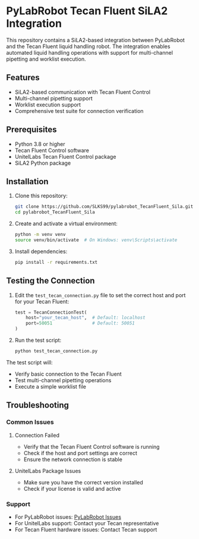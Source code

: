 # PyLabRobot Tecan Fluent SiLA2 Integration

This repository contains a SiLA2-based integration between PyLabRobot and the Tecan Fluent liquid handling robot. The integration enables automated liquid handling operations with support for multi-channel pipetting and worklist execution.

## Features

- SiLA2-based communication with Tecan Fluent Control
- Multi-channel pipetting support
- Worklist execution support
- Comprehensive test suite for connection verification

## Prerequisites

- Python 3.8 or higher
- Tecan Fluent Control software
- UnitelLabs Tecan Fluent Control package
- SiLA2 Python package

## Installation

1. Clone this repository:
   ```bash
   git clone https://github.com/SLKS99/pylabrobot_TecanFluent_Sila.git
   cd pylabrobot_TecanFluent_Sila
   ```

2. Create and activate a virtual environment:
   ```bash
   python -m venv venv
   source venv/bin/activate  # On Windows: venv\Scripts\activate
   ```

3. Install dependencies:
   ```bash
   pip install -r requirements.txt
   ```

## Testing the Connection

1. Edit the `test_tecan_connection.py` file to set the correct host and port for your Tecan Fluent:
   ```python
   test = TecanConnectionTest(
       host="your_tecan_host",  # Default: localhost
       port=50051               # Default: 50051
   )
   ```

2. Run the test script:
   ```bash
   python test_tecan_connection.py
   ```

The test script will:
- Verify basic connection to the Tecan Fluent
- Test multi-channel pipetting operations
- Execute a simple worklist file

## Troubleshooting

### Common Issues

1. Connection Failed
   - Verify that the Tecan Fluent Control software is running
   - Check if the host and port settings are correct
   - Ensure the network connection is stable

2. UnitelLabs Package Issues
   - Make sure you have the correct version installed
   - Check if your license is valid and active

### Support

- For PyLabRobot issues: [PyLabRobot Issues](https://github.com/PyLabRobot/pylabrobot/issues)
- For UnitelLabs support: Contact your Tecan representative
- For Tecan Fluent hardware issues: Contact Tecan support